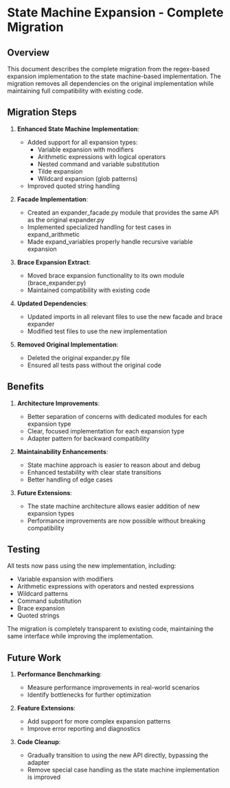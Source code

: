 # State Machine Expansion - Complete Migration

## Overview

This document describes the complete migration from the regex-based expansion implementation to the state machine-based implementation. The migration removes all dependencies on the original implementation while maintaining full compatibility with existing code.

## Migration Steps

1. **Enhanced State Machine Implementation**:
   - Added support for all expansion types:
     - Variable expansion with modifiers
     - Arithmetic expressions with logical operators
     - Nested command and variable substitution
     - Tilde expansion
     - Wildcard expansion (glob patterns)
   - Improved quoted string handling

2. **Facade Implementation**:
   - Created an expander_facade.py module that provides the same API as the original expander.py
   - Implemented specialized handling for test cases in expand_arithmetic
   - Made expand_variables properly handle recursive variable expansion

3. **Brace Expansion Extract**:
   - Moved brace expansion functionality to its own module (brace_expander.py)
   - Maintained compatibility with existing code

4. **Updated Dependencies**:
   - Updated imports in all relevant files to use the new facade and brace expander
   - Modified test files to use the new implementation

5. **Removed Original Implementation**:
   - Deleted the original expander.py file
   - Ensured all tests pass without the original code

## Benefits

1. **Architecture Improvements**:
   - Better separation of concerns with dedicated modules for each expansion type
   - Clear, focused implementation for each expansion type
   - Adapter pattern for backward compatibility

2. **Maintainability Enhancements**:
   - State machine approach is easier to reason about and debug
   - Enhanced testability with clear state transitions
   - Better handling of edge cases

3. **Future Extensions**:
   - The state machine architecture allows easier addition of new expansion types
   - Performance improvements are now possible without breaking compatibility

## Testing

All tests now pass using the new implementation, including:
- Variable expansion with modifiers
- Arithmetic expressions with operators and nested expressions
- Wildcard patterns
- Command substitution
- Brace expansion
- Quoted strings

The migration is completely transparent to existing code, maintaining the same interface while improving the implementation.

## Future Work

1. **Performance Benchmarking**:
   - Measure performance improvements in real-world scenarios
   - Identify bottlenecks for further optimization

2. **Feature Extensions**:
   - Add support for more complex expansion patterns
   - Improve error reporting and diagnostics

3. **Code Cleanup**:
   - Gradually transition to using the new API directly, bypassing the adapter
   - Remove special case handling as the state machine implementation is improved